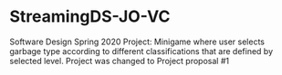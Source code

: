 # StreamingDS-JO-VC

Software Design Spring 2020 Project:
Minigame where user selects garbage type according to different classifications that are defined by selected level. Project was changed to Project proposal #1
